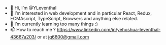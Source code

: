 - 👋 Hi, I’m @YLeventhal
- 👀 I’m interested in web development and in particular React, Redux, ECMAscript, TypeScript, Browsers and anything else related.
- 🌱 I’m currently learning too many things :) 
- 📫 How to reach me ? https://www.linkedin.com/in/yehoshua-leventhal-43667a203/ or at jq6600@gmail.com

<!---
YLeventhal/YLeventhal is a ✨ special ✨ repository because its `README.md` (this file) appears on your GitHub profile.
You can click the Preview link to take a look at your changes.
--->
